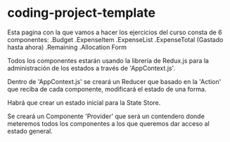 # coding-project-template
Esta pagina con la que vamos a hacer los ejercicios del curso consta de 6 componentes:
.Budget
.ExpenseItem
.ExpenseList
.ExpenseTotal (Gastado hasta ahora)
.Remaining
.Allocation Form


Todos los componentes estarán usando la librería de Redux.js para la administración de los estados a través de 'AppContext.js'.

Dentro de 'AppContext.js' se creará un Reducer que basado en la 'Action' que reciba de cada componente, modificará el estado de una forma.

Habrá que crear un estado inicial para la State Store.

Se creará un Componente 'Provider' que será un contendero donde meteremos todos los componentes a los que queremos dar acceso al estado general.

